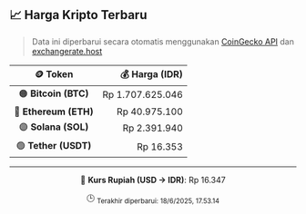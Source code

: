 

<!-- HARGA_KRIPTO -->
## 📈 Harga Kripto Terbaru

> Data ini diperbarui secara otomatis menggunakan [CoinGecko API](https://www.coingecko.com/) dan [exchangerate.host](https://exchangerate.host/)

<div align="center">

| 🪙 Token | 💰 Harga (IDR) |
|:------:|---------------:|
| 🟠 **Bitcoin (BTC)**   | Rp 1.707.625.046 |
| 🔵 **Ethereum (ETH)**  | Rp 40.975.100 |
| 🟣 **Solana (SOL)**    | Rp 2.391.940 |
| 🟢 **Tether (USDT)**   | Rp 16.353 |

---

💱 **Kurs Rupiah (USD → IDR)**: Rp 16.347

🕒 <sub>Terakhir diperbarui: 18/6/2025, 17.53.14</sub>

</div>
<!-- /HARGA_KRIPTO -->
